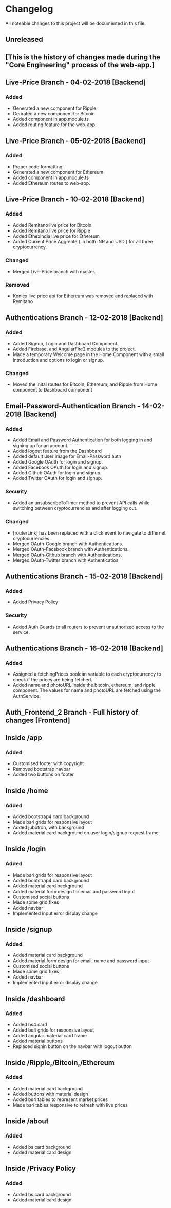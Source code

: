# Changelog

All noteable changes to this project will be documented in this file.

##  Unreleased
## [This is the history of changes made during the "Core Engineering" process of the web-app.]

## Live-Price Branch - 04-02-2018 [Backend]

### Added
 - Generated a new component for Ripple
 - Genrated a new component for Bitcoin
 - Added component in app.module.ts
 - Added routing feature for the web-app.

## Live-Price Branch - 05-02-2018 [Backend]

### Added
 - Proper code formatting.
 - Generated a new component for Ethereum
 - Added component in app.module.ts
 - Added Ethereum routes to web-app.

## Live-Price Branch - 10-02-2018 [Backend]

### Added
 - Added Remitano live price for Bitcoin
 - Added Remitano live price for Ripple
 - Added EthexIndia live price for Ethereum
 - Added Current Price Aggreate ( in both INR and USD ) for all three cryptocurrency.

### Changed
 - Merged Live-Price branch with master.

### Removed
 - Koniex live price api for Ethereum was removed and replaced with Remitano

## Authentications Branch - 12-02-2018 [Backend]

### Added
 - Added Signup, Login and Dashboard Component.
 - Added Firebase, and AngularFire2 modules to the project.
 - Made a temporary Welcome page in the Home Component with a small introduction and options to login or signup.

### Changed
 - Moved the inital routes for Bitcoin, Ethereum, and Ripple from Home component to Dashboard component

## Email-Password-Authentication Branch - 14-02-2018 [Backend]

### Added
 - Added Email and Password Authentication for both logging in and signing up for an account.
 - Added logout feature from the Dashboard
 - Added default user image for Email-Password auth
 - Added Google OAuth for login and signup.
 - Added Facebook OAuth for login and signup.
 - Added Github OAuth for login and signup.
 - Added Twitter OAuth for login and signup.

### Security
 - Added an unsubscribeToTimer method to prevent API calls while switching between cryptocurrencies and after logging out.

### Changed
 - [routerLink] has been replaced with a click event to navigate to differnet cryptocurrencies.
 - Merged OAuth-Google branch with Authentications.
 - Merged OAuth-Facebook branch with Authentications.
 - Merged OAuth-Github branch with Authentications.
 - Merged OAuth-Twitter branch with Authenticatios.

## Authentications Branch - 15-02-2018 [Backend]

### Added
 - Added Privacy Policy

### Security
 - Added Auth Guards to all routers to prevent unauthorized access to the service.

## Authentications Branch - 16-02-2018 [Backend]

### Added
 - Assigned a fetchingPrices boolean variable to each cryptocurrency to check if the prices are being fetched.
 - Added name and photoURL inside the bitcoin, ethereum, and ripple component. The values for name and photoURL are fetched using the AuthService.

## Auth_Frontend_2 Branch - Full history of changes [Frontend]

## Inside /app

### Added
 - Customised footer with copyright
 - Removed bootstrap navbar
 - Added two buttons on footer

## Inside /home

### Added
 - Added bootstrap4 card background
 - Made bs4 grids for responsive layout
 - Added jubotron, with background
 - Added material card background on user login/signup request frame

## Inside /login

### Added
 - Made bs4 grids for responsive layout
 - Added bootstrap4 card background
 - Added material card background
 - Added material form design for email and password input
 - Customised social buttons
 - Made some grid fixes
 - Added navbar
 - Implemented input error display change

 ## Inside /signup

 ### Added
 - Added material card background
 - Added material form design for email, name and password input
 - Customised social buttons
 - Made some grid fixes
 - Added navbar
 - Implemented input error display change

## Inside /dashboard

### Added

 - Added bs4 card
 - Added bs4 grids for responsive layout
 - Added angular material card frame
 - Added material buttons
 - Replaced signin button on the navbar with logout button 
 
 ## Inside /Ripple,/Bitcoin,/Ethereum

 ### Added
 - Added material card background
 - Added buttons with material design
 - Added bs4 tables to represent market prices
 - Made bs4 tables responsive to refresh with live prices

## Inside /about

### Added
 - Added bs card background
 - Added material card design

 ## Inside /Privacy Policy

 ### Added
 - Added bs card background
 - Added material card design




